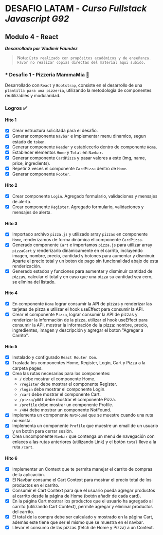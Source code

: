 # DESAFIO LATAM - _Curso Fullstack Javascript G92_

## Modulo 4 - React

**_Desarrollado por Vladimir Faundez_**
> Nota: `Esto realizado con propósitos académicos y de enseñanza. Favor no realizar copias directas del material aqui subido.`

### * Desafio 1 - Pizzeria MammaMia 🍕

Desarrollado con `React` y `Bootstrap`, consiste en el desarrollo de una `plantilla para una pizzeria`, utilizando la metodología de componentes reutilizables y modularidad.

### Logros ✅  

#### Hito 1

- [x] Crear estructura solicitada para el desafio.
- [x] Generar componente `Navbar` e implementar menu dinamico, segun estado de `token`.
- [x] Generar componente `Header` y establecerlo dentro de componente `Home`.
- [x] Establecer elementos `Home` y `Total` en `Navbar`.
- [x] Generar componente `CardPizza` y pasar valores a este (img, name, price, ingredients).
- [x] Repetir 3 veces el componente `CardPizza` dentro de `Home`.
- [x] Generar componente `Footer`.

#### Hito 2

- [x] Crear componente `Login`. Agregado formulario, validaciones y mensajes de alerta.
- [x] Crear componente `Register`. Agregado formulario, validaciones y mensajes de alerta.

#### Hito 3

- [x] Importado archivo `pizza.js` y utilizado array `pizzas` en componente `Home`, renderizamos de forma dinámica el componente `CardPizza`.
- [x] Generado componente `Cart` e importamos `pizza.js` para utilizar array `pizzaCart` y renderizarlo dinámicamente en el carrito, incluyendo imagen, nombre, precio, cantidad y botones para aumentar y disminuir. Aparte el precio total y un boton de pago sin funcionalidad abajo de esta renderización.
- [x] Generado estados y funciones para aumentar y disminuir cantidad de pizzas, calcular el total y en caso que una pizza su cantidad sea cero, se elimina del listado.

#### Hito 4

- [x] En componente `Home` lograr consumir la API de pizzas y renderizar las tarjetas de pizza e utilizar el hook useEffect para consumir la API.
- [x] Crear el componente `Pizza`, lograr consumir la API de pizzas y renderizar la información de la pizza, utilizar el hook useEffect para consumir la API, mostrar la información de la pizza: nombre, precio, ingredientes, imagen y descripción y agregar el boton "Agregar a Carrito".

#### Hito 5

- [x] Instalado y configurado `React Router Dom`.
- [x] Traslada los componentes Home, Register, Login, Cart y Pizza a la carpeta pages.
- [x] Crea las rutas necesarias para los componentes:
  - `/` debe mostrar el componente Home.
  - `/register` debe mostrar el componente Register.
  - `/login` debe mostrar el componente Login.
  - `/cart` debe mostrar el componente Cart.
  - `/pizza/p001` debe mostrar el componente Pizza.
  - `/profile` debe mostrar un componente Profile.
  - `/404` debe mostrar un componente NotFound.
- [x] Implementa un componente `NotFound` que se muestre cuando una ruta no exista.
- [x] Implementa un componente `Profile` que muestre un email de un usuario y un botón para cerrar sesión.
- [x] Crea uncomponente `Navbar` que contenga un menú de navegación con enlaces a las rutas anteriores (utilizando Link) y el botón `total` lleve a la ruta `/cart`.

#### Hito 6

- [x] Implementar un Context que te permita manejar el carrito de compras de la aplicación.
- [x] El Navbar consume el Cart Context para mostrar el precio total de los productos en el carrito.
- [x] Consumir el Cart Context para que el usuario pueda agregar productos al carrito desde la página de Home (botón añadir de cada card).
- [x] En la página Cart mostrar los productos que el usuario ha agregado al carrito (utilizando Cart Context), permite agregar y eliminar productos del carrito.
- [x] El total de la compra debe ser calculado y mostrado en la página Cart, además este tiene que ser el mismo que se muestra en el navbar.
- [x] Llevar el consumo de las pizzas (fetch de Home y Pizza) a un Context.
